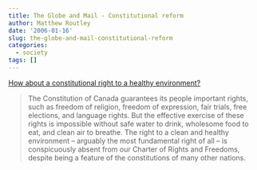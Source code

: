 ```yaml
---
title: The Globe and Mail - Constitutional reform
author: Matthew Routley
date: '2006-01-16'
slug: the-globe-and-mail-constitutional-reform
categories:
  - society
tags: []
---
```


<p><a href="http://www.theglobeandmail.com/servlet/story/RTGAM.20060116.wcomment0116/BNStory/specialComment/?page=rss&amp;id=RTGAM.20060116.wcomment0116">How about a constitutional right to a healthy environment?</a></p>

<blockquote>
  <p>The Constitution of Canada guarantees its people important rights, such as freedom of religion, freedom of expression, fair trials, free elections, and language rights. But the effective exercise of these rights is impossible without safe water to drink, wholesome food to eat, and clean air to breathe. The right to a clean and healthy environment – arguably the most fundamental right of all – is conspicuously absent from our Charter of Rights and Freedoms, despite being a feature of the constitutions of many other nations.</p>
</blockquote>